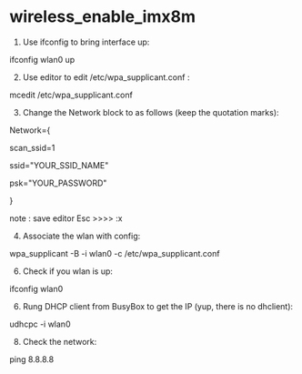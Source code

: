 # wireless_enable_imx8m

1. Use ifconfig to bring interface up:

ifconfig wlan0 up

2. Use editor to edit /etc/wpa_supplicant.conf :

mcedit /etc/wpa_supplicant.conf

3. Change the Network block to as follows (keep the quotation marks):

Network={

scan_ssid=1

ssid="YOUR_SSID_NAME"

psk="YOUR_PASSWORD"

}

note : save editor Esc >>>> :x
 

4. Associate the wlan with config:

wpa_supplicant -B -i wlan0 -c /etc/wpa_supplicant.conf

 

6. Check if you wlan is up:

ifconfig wlan0



6. Rung DHCP client from BusyBox to get the IP (yup, there is no dhclient):

udhcpc -i wlan0



8. Check the network:

ping 8.8.8.8
